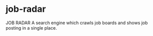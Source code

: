 # job-radar
JOB RADAR  A search engine which crawls job boards and shows job posting in a single place.
